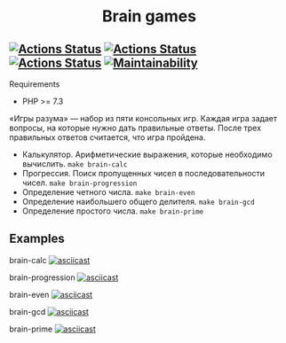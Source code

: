 <h1 align="center">Brain games</h1>

[![Actions Status](https://github.com/AtamanovYS/php-project-lvl1/workflows/hexlet-check/badge.svg)](https://github.com/AtamanovYS/php-project-lvl1/actions)
[![Actions Status](https://github.com/AtamanovYS/php-project-lvl1/workflows/PHP_CodeSniffer/badge.svg)](https://github.com/AtamanovYS/php-project-lvl1/actions)
[![Actions Status](https://github.com/AtamanovYS/php-project-lvl1/workflows/PHPStan/badge.svg)](https://github.com/AtamanovYS/php-project-lvl1/actions)
[![Maintainability](https://api.codeclimate.com/v1/badges/abe1ecde3f2e62bd841f/maintainability)](https://codeclimate.com/github/AtamanovYS/php-project-lvl1/maintainability)
------
Requirements

 * PHP >= 7.3

«Игры разума» — набор из пяти консольных игр. Каждая игра задает вопросы, на которые нужно дать правильные ответы. После трех правильных ответов считается, что игра пройдена.
* Калькулятор. Арифметические выражения, которые необходимо вычислить. `make brain-calc`
* Прогрессия. Поиск пропущенных чисел в последовательности чисел. `make brain-progression`
* Определение четного числа. `make brain-even`
* Определение наибольшего общего делителя. `make brain-gcd`
* Определение простого числа. `make brain-prime`

## Examples

brain-calc
[![asciicast](https://asciinema.org/a/MeHvwelj0kMBRT5KVnTR7Tuky.svg)](https://asciinema.org/a/MeHvwelj0kMBRT5KVnTR7Tuky)

brain-progression
[![asciicast](https://asciinema.org/a/DxZFTeHgTSvm6vjJUFrgfKfsm.svg)](https://asciinema.org/a/DxZFTeHgTSvm6vjJUFrgfKfsm)

brain-even
[![asciicast](https://asciinema.org/a/Zgd2eVfVkIe5vtTDjRDq8eUOH.svg)](https://asciinema.org/a/Zgd2eVfVkIe5vtTDjRDq8eUOH)

brain-gcd
[![asciicast](https://asciinema.org/a/GzO3PS3ImJJn3FIOEpyJ8gpC2.svg)](https://asciinema.org/a/GzO3PS3ImJJn3FIOEpyJ8gpC2)

brain-prime
[![asciicast](https://asciinema.org/a/86XXErPrhyKtQ6Hlok4WA4N3H.svg)](https://asciinema.org/a/86XXErPrhyKtQ6Hlok4WA4N3H)
